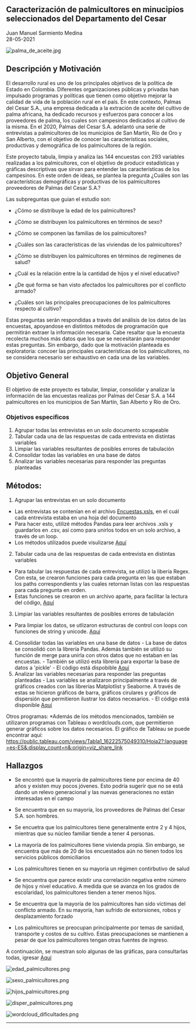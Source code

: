 ## Caracterización de palmicultores en minucipios seleccionados del Departamento del Cesar

Juan Manuel Sarmiento Medina <br>
28-05-2021

![palma_de_aceite.jpg](https://github.com/juanmsarmiento/MCPP_juan.sarmiento/blob/master/Proyecto%20final/images/palma_de_aceite.jpg)

## Descripción y Motivación

El desarrollo rural es uno de los principales objetivos de la política de Estado en Colombia. Diferentes organizaciones públicas y privadas han impulsado programas y políticas que tienen como objetivo mejorar la calidad de vida de la población rural en el país. En este contexto, Palmas del Cesar S.A., una empresa dedicada a la extración de aceite del cultivo de palma africana, ha dedicado recursos y esfuerzos para conocer a los proveedores de palma, los cuales son campesinos dedicados al cultivo de la misma. En el 2020, Palmas del Cesar S.A. adelantó una serie de entrevistas a palmicultores de los municipios de San Martín, Río de Oro y San Alberto, con el objetivo de conocer las características sociales, productivas y demográfica de los palmicultores de la región. 

Este proyecto tabula, limpia y analiza las 144 encuestas con 293 variables realizadas a los palmicultores, con el objetivo de producir estadísticas y gráficas descriptivas que sirvan para entender las características de los campesinos. En este orden de ideas, se plantea la pregunta ¿Cuáles son las características demográficas y productivas de los palmicultores proveedores de Palmas del Cesar S.A.?

Las subpreguntas que guian el estudio son: 

- ¿Cómo se distribuye la edad de los palmicultores?

- ¿Cómo se distribuyen los palmicultores en términos de sexo?

- ¿Cómo se componen las familias de los palmicultores?

- ¿Cuáles son las características de las viviendas de los palmicultores?

- ¿Cómo se distribuyen los palmicultores en términos de regímenes de salud?

- ¿Cuál es la relación entre la la cantidad de hijos y el nivel educativo? 

- ¿De qué forma se han visto afectados los palmicultores por el conflicto armado?

- ¿Cuáles son las principales preocupaciones de los palmicultores respecto al cultivo?

Estas preguntas serán respondidas a través del análisis de los datos de las encuestas, apoyandose en distintos métodos de programación que permitirán extraer la información necesaria. Cabe resaltar que la encuesta recolecta muchos más datos que los que se necesitarán para responder estas preguntas. Sin embargo, dado que la motivación planteada es exploratoria: concoer las principales características de los palmicultores, no se considera necesario ser exhaustivo en cada una de las variables.

## Objetivo General

El objetivo de este proyecto es tabular, limpiar, consolidar y analizar la información de las encuestas realizas por Palmas del Cesar S.A. a 144 palmicultores en los municipios de San Martín, San Alberto y Río de Oro.

### Objetivos específicos

1. Agrupar todas las entrevistas en un solo documento scrapeable 
2. Tabular cada una de las respuestas de cada entrevista en distintas variables
3. Limpiar las variables resultantes de posibles errores de tabulación
4. Consolidar todas las variables en una base de datos
5. Analizar las variables necesarias para responder las preguntas planteadas


## Métodos:
1. Agrupar las entrevistas en un solo documento
  - Las entrevistas se contenían en el archivo [Encuestas.xsls](./Encuestas.xlsx), en el cuál cada entrevista estaba en una hoja del documento
  - Para hacer esto, utilizé métodos Pandas para leer archivos .xsls y guardarlos en .csv, así como para unirlos todos en un solo archivo, a través de un loop. 
  - Los métodos utilizados puede visulizarse [Aquí](./scraper_consolidate_surveys.ipynb)
2. Tabular cada una de las respuestas de cada entrevista en distintas variables
  - Para tabular las respuestas de cada entrevista, se utilizó la libería Regex. Con esta, se crearon funciones para cada pregunta en las que estaban los paths correspondients y las cuales retornan listas con las respuestas para cada pregunta en orden.
  - Estas funciones se crearon en un archivo aparte, para facilitar la lectura del código, [Aquí](./scraper_helper.py)
 3. Limpiar las variables resultantes de posibles errores de tabulación
  - Para limpiar los datos, se utlizaron estructuras de control con loops con funciones de string y unicode. [Aquí](./scraper_consolidate_surveys.ipynb)
  4. Consolidar todas las variables en una base de datos
    - La base de datos se consolidó con la librería Pandas. Además también se utilizó su función de merge para unirla con otros datos que no estaban en las encuestas.
    - También se utilizó esta librería para exportar la base de datos a 'pickle'
    - El código está dispobible [Aquí](./scraper_consolidate_surveys.ipynb)
  5. Analizar las variables necesarias para responder las preguntas planteadas
    - Las variables se analizaron principalmente a través de gráficos creados con las librerías Matplotlist y Seaborne. A través de estas se hicieron gráficos de barra, gráficos cirulares y gráficos de dispersión que permitieron ilustrar los datos necesarios.
    - El código está disponible [Aquí](./analysis_surveys.ipynb)    
    
Otros programas:
 *Además de los métodos mencionados, también se utilizaron programas con Tableau o wordclouds.com, que permitieron generar gráficos sobre los datos necesarios. El gráfico de Tableau se puede encontrar aquí:
https://public.tableau.com/views/Tabla1_16222575049310/Hoja2?:language=es-ES&:display_count=n&:origin=viz_share_link
    



## Hallazgos 

- Se encontró que la mayoría de palmicultores tiene por encima de 40 años y existen muy pocos jóvenes. Esto podría sugerir que no se está dando un relevo generacional y las nuevas generaciones no están interesadas en el campo

- Se encuentra que en su mayoría, los proveedores de Palmas del Cesar S.A. son hombres. 

- Se encuetra que los palmicultores tiene generalmente entre 2 y 4 hijos, mientras que su núcleo familiar tiende a tener 4 personas.

- La mayoría de los palmicultores tiene vivienda propia. Sin embargo, se encuentra que más de 20 de los encuestados aún no tienen todos los servicios públicos domiciliarios

- Los palmicultores tienen en su mayoría un régimen contirbutivo de salud

- Se encuentra que parece existir una correlación negativa entre número de hijos y nivel educativo. A medida que se avanza en los grados de escolaridad, los palmicultores tienden a tener menos hijos.

- Se encuentra que la mayoría de los palmicultores han sido víctimas del conflicto armado. En su mayoría, han sufrido de extorsiones, robos y desplazamiento forzado

- Los palmicultores se preocupan principalmente por temas de sanidad, transporte y costos de su cultivo. Estas preocupaciones se mantienen a pesar de que los palmicultores tengan otras fuentes de ingreso.

A continuación, se muestran solo algunas de las gráficas, para consultarlas todas, igresar [Aquí](./images)


![edad_palmicultores.png](https://github.com/juanmsarmiento/MCPP_juan.sarmiento/blob/master/Proyecto%20final/images/edad_palmicultores.png)

![sexo_palmicultores.png](https://github.com/juanmsarmiento/MCPP_juan.sarmiento/blob/master/Proyecto%20final/images/sexo_palmicultores.png)

![hijos_palmicultores.png](https://github.com/juanmsarmiento/MCPP_juan.sarmiento/blob/master/Proyecto%20final/images/hijos_palmicultores.png)

![disper_palmicultores.png](https://github.com/juanmsarmiento/MCPP_juan.sarmiento/blob/master/Proyecto%20final/images/disper_palmicultores.png)

![wordcloud_dificultades.png](https://github.com/juanmsarmiento/MCPP_juan.sarmiento/blob/master/Proyecto%20final/images/wordcloud_dificultades.png)

-------
